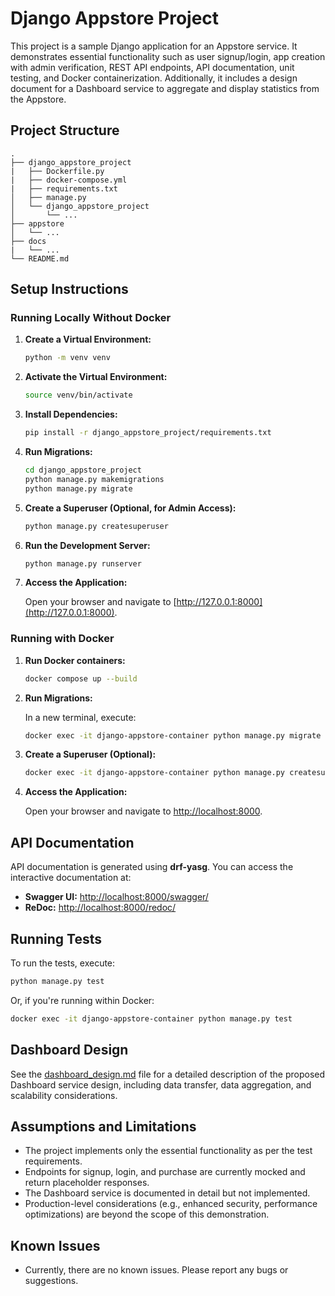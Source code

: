 # Django Appstore Project

This project is a sample Django application for an Appstore service. It demonstrates essential functionality such as user signup/login, app creation with admin verification, REST API endpoints, API documentation, unit testing, and Docker containerization. Additionally, it includes a design document for a Dashboard service to aggregate and display statistics from the Appstore.

## Project Structure

```
.
├── django_appstore_project
|   ├── Dockerfile.py
|   ├── docker-compose.yml
|   ├── requirements.txt
│   ├── manage.py
│   └── django_appstore_project
│       └── ...
├── appstore
│   └── ...
├── docs
|   └── ...
└── README.md
```

## Setup Instructions

### Running Locally Without Docker

1. **Create a Virtual Environment:**

   ```bash
   python -m venv venv
   ```

2. **Activate the Virtual Environment:**

    ```bash
    source venv/bin/activate
    ```

3. **Install Dependencies:**

    ```bash
    pip install -r django_appstore_project/requirements.txt
    ```

4. **Run Migrations:**

   ```bash
   cd django_appstore_project
   python manage.py makemigrations
   python manage.py migrate
   ```

5. **Create a Superuser (Optional, for Admin Access):**

   ```bash
   python manage.py createsuperuser
   ```

6. **Run the Development Server:**

   ```bash
   python manage.py runserver
   ```

7. **Access the Application:**

   Open your browser and navigate to [http://127.0.0.1:8000](http://127.0.0.1:8000).

### Running with Docker

1. **Run Docker containers:**

   ```bash
   docker compose up --build 
   ```

3. **Run Migrations:**

   In a new terminal, execute:

   ```bash
   docker exec -it django-appstore-container python manage.py migrate
   ```

4. **Create a Superuser (Optional):**

   ```bash
   docker exec -it django-appstore-container python manage.py createsuperuser
   ```

5. **Access the Application:**

   Open your browser and navigate to [http://localhost:8000](http://localhost:8000).

## API Documentation

API documentation is generated using **drf-yasg**. You can access the interactive documentation at:

- **Swagger UI:** [http://localhost:8000/swagger/](http://localhost:8000/swagger/)
- **ReDoc:** [http://localhost:8000/redoc/](http://localhost:8000/redoc/)

## Running Tests

To run the tests, execute:

```bash
python manage.py test
```

Or, if you're running within Docker:

```bash
docker exec -it django-appstore-container python manage.py test
```

## Dashboard Design

See the [dashboard_design.md](./dashboard_design.md) file for a detailed description of the proposed Dashboard service design, including data transfer, data aggregation, and scalability considerations.

## Assumptions and Limitations

- The project implements only the essential functionality as per the test requirements.
- Endpoints for signup, login, and purchase are currently mocked and return placeholder responses.
- The Dashboard service is documented in detail but not implemented.
- Production-level considerations (e.g., enhanced security, performance optimizations) are beyond the scope of this demonstration.

## Known Issues

- Currently, there are no known issues. Please report any bugs or suggestions.
